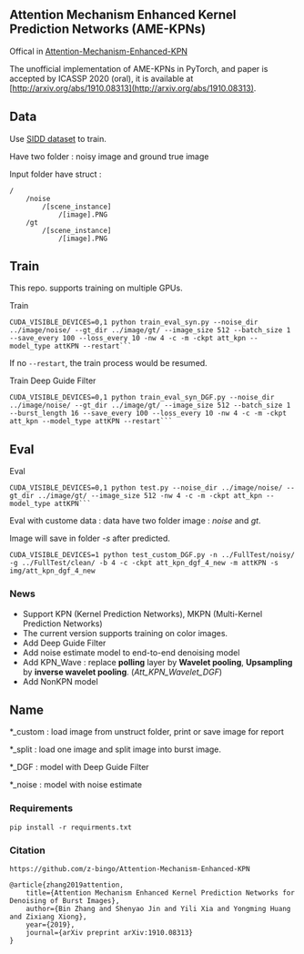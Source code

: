 ## Attention Mechanism Enhanced Kernel Prediction Networks (AME-KPNs)
 Offical in [Attention-Mechanism-Enhanced-KPN](https://github.com/z-bingo/Attention-Mechanism-Enhanced-KPN)
 
 
The unofficial implementation of AME-KPNs in PyTorch, and paper is accepted by ICASSP 2020 (oral), it is available at [http://arxiv.org/abs/1910.08313](http://arxiv.org/abs/1910.08313).

## Data

Use [SIDD dataset](https://www.eecs.yorku.ca/~kamel/sidd/dataset.php) to train. 

Have two folder : noisy image and ground true image

Input folder have struct :

```
/
    /noise
        /[scene_instance]
            /[image].PNG
    /gt
        /[scene_instance]
            /[image].PNG
```

## Train
This repo. supports training on multiple GPUs.  

Train

```
CUDA_VISIBLE_DEVICES=0,1 python train_eval_syn.py --noise_dir ../image/noise/ --gt_dir ../image/gt/ --image_size 512 --batch_size 1 --save_every 100 --loss_every 10 -nw 4 -c -m -ckpt att_kpn --model_type attKPN --restart```
```
If no `--restart`, the train process would be resumed.


Train Deep Guide Filter

```
CUDA_VISIBLE_DEVICES=0,1 python train_eval_syn_DGF.py --noise_dir ../image/noise/ --gt_dir ../image/gt/ --image_size 512 --batch_size 1 --burst_length 16 --save_every 100 --loss_every 10 -nw 4 -c -m -ckpt att_kpn --model_type attKPN --restart```

```

## Eval

Eval 

```
CUDA_VISIBLE_DEVICES=0,1 python test.py --noise_dir ../image/noise/ --gt_dir ../image/gt/ --image_size 512 -nw 4 -c -m -ckpt att_kpn --model_type attKPN```
```

Eval with custome data : data have two folder image : *noise* and *gt*. 

Image will save in folder *-s* after predicted.

```
CUDA_VISIBLE_DEVICES=1 python test_custom_DGF.py -n ../FullTest/noisy/ -g ../FullTest/clean/ -b 4 -c -ckpt att_kpn_dgf_4_new -m attKPN -s img/att_kpn_dgf_4_new
```

### News
- Support KPN (Kernel Prediction Networks), MKPN (Multi-Kernel Prediction Networks)
- The current version supports training on color images.
- Add Deep Guide Filter
- Add noise estimate model to end-to-end denoising model
- Add KPN_Wave : replace **polling** layer by **Wavelet pooling**, **Upsampling** by **inverse wavelet pooling**. (*Att_KPN_Wavelet_DGF*)
- Add NonKPN model
## Name 

*_custom  : load image from unstruct folder, print or save image for report

*_split : load one image and split image into burst image. 

*_DGF : model with Deep Guide Filter

*_noise : model with noise estimate 

### Requirements
```
pip install -r requirments.txt
```

### Citation
```
https://github.com/z-bingo/Attention-Mechanism-Enhanced-KPN
```

```
@article{zhang2019attention,
    title={Attention Mechanism Enhanced Kernel Prediction Networks for Denoising of Burst Images},
    author={Bin Zhang and Shenyao Jin and Yili Xia and Yongming Huang and Zixiang Xiong},
    year={2019},
    journal={arXiv preprint arXiv:1910.08313}
}
```
